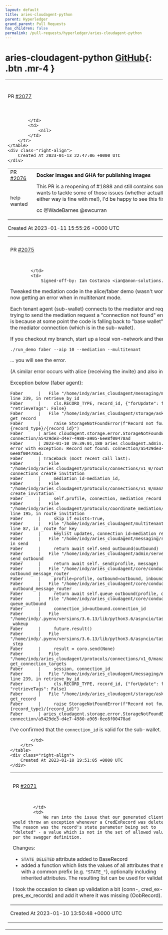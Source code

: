 ```yaml
---
layout: default
title: aries-cloudagent-python
parent: Hyperledger
grand_parent: Pull Requests
has_children: false
permalink: /pull-requests/hyperledger/aries-cloudagent-python
---
```


# aries-cloudagent-python <span class="fs-3 right-align">[GitHub](https://github.com/hyperledger/aries-cloudagent-python){: .btn .mr-4 }</span>


<div>
    <table>
        <tr>
            <td>
                PR <a href="https://github.com/hyperledger/aries-cloudagent-python/pull/2077" class=".btn">#2077</a>
            </td>
            <td>
                <b>
                    Issue #2068 boolean flag change
                </b>
            </td>
        </tr>
        <tr>
            <td>
                
            </td>
            <td>
                <nil>
            </td>
        </tr>
    </table>
    <div class="right-align">
        Created At 2023-01-13 22:47:06 +0000 UTC
    </div>
</div>

<div>
    <table>
        <tr>
            <td>
                PR <a href="https://github.com/hyperledger/aries-cloudagent-python/pull/2076" class=".btn">#2076</a>
            </td>
            <td>
                <b>
                    Docker images and GHA for publishing images
                </b>
            </td>
        </tr>
        <tr>
            <td>
                <span class="chip">help wanted</span>
            </td>
            <td>
                This PR is a reopening of #1888 and still contains some of the issues discussed on that PR. If someone wants to tackle some of those issues (whether actually using this branch or just taking inspiration -- either way is fine with me!), I'd be happy to see this fixed up and working.

cc @WadeBarnes @swcurran 
            </td>
        </tr>
    </table>
    <div class="right-align">
        Created At 2023-01-11 15:55:26 +0000 UTC
    </div>
</div>

<div>
    <table>
        <tr>
            <td>
                PR <a href="https://github.com/hyperledger/aries-cloudagent-python/pull/2075" class=".btn">#2075</a>
            </td>
            <td>
                <b>
                    WIP fix multitenant/mediation in demo, now getting aca-py error
                </b>
            </td>
        </tr>
        <tr>
            <td>
                
            </td>
            <td>
                Signed-off-by: Ian Costanzo <ian@anon-solutions.ca>

Tweaked the mediation code in the alice/faber demo (wasn't working properly) and am now getting an error when in multitenant mode.

Each tenant agent (sub-wallet) connects to the mediator and requests mediation.  When trying to send the mediation request a "connection not found" error is raised.  I believe this is because at some point the code is falling back to "base wallet" mode and not finding the mediator connection (which is in the sub-wallet).

If you checkout my branch, start up a local von-network and then run:

`./run_demo faber --aip 10 --mediation --multitenant` 

... you will see the error.

(A similar error occurs with alice (receiving the invite) and also in `--aip 20` mode)

Exception below (faber agent):

```
Faber      |   File "/home/indy/aries_cloudagent/messaging/models/base_record.py", line 239, in retrieve_by_id
Faber      |     cls.RECORD_TYPE, record_id, {"forUpdate": for_update, "retrieveTags": False}
Faber      |   File "/home/indy/aries_cloudagent/storage/askar.py", line 95, in get_record
Faber      |     raise StorageNotFoundError(f"Record not found: {record_type}/{record_id}")
Faber      | aries_cloudagent.storage.error.StorageNotFoundError: Record not found: connection/a5429de3-d4e7-4980-a905-6ee8f00478ad
Faber      | 2023-01-10 19:39:01,180 aries_cloudagent.admin.server ERROR Handler error with exception: Record not found: connection/a5429de3-d4e7-4980-a905-6ee8f00478ad.
Faber      | Traceback (most recent call last):
Faber      |   File "/home/indy/aries_cloudagent/protocols/connections/v1_0/routes.py", line 537, in connections_create_invitation
Faber      |     mediation_id=mediation_id,
Faber      |   File "/home/indy/aries_cloudagent/protocols/connections/v1_0/manager.py", line 211, in create_invitation
Faber      |     self.profile, connection, mediation_record
Faber      |   File "/home/indy/aries_cloudagent/protocols/coordinate_mediation/v1_0/route_manager.py", line 195, in route_invitation
Faber      |     skip_if_exists=True,
Faber      |   File "/home/indy/aries_cloudagent/multitenant/route_manager.py", line 87, in _route_for_key
Faber      |     keylist_updates, connection_id=mediation_record.connection_id
Faber      |   File "/home/indy/aries_cloudagent/messaging/responder.py", line 82, in send
Faber      |     return await self.send_outbound(outbound)
Faber      |   File "/home/indy/aries_cloudagent/admin/server.py", line 137, in send_outbound
Faber      |     return await self._send(profile, message)
Faber      |   File "/home/indy/aries_cloudagent/core/conductor.py", line 601, in outbound_message_router
Faber      |     profile=profile, outbound=outbound, inbound=inbound
Faber      |   File "/home/indy/aries_cloudagent/core/conductor.py", line 628, in _outbound_message_router
Faber      |     return await self.queue_outbound(profile, outbound, inbound)
Faber      |   File "/home/indy/aries_cloudagent/core/conductor.py", line 662, in queue_outbound
Faber      |     connection_id=outbound.connection_id
Faber      |   File "/home/indy/.pyenv/versions/3.6.13/lib/python3.6/asyncio/tasks.py", line 250, in _wakeup
Faber      |     future.result()
Faber      |   File "/home/indy/.pyenv/versions/3.6.13/lib/python3.6/asyncio/tasks.py", line 180, in _step
Faber      |     result = coro.send(None)
Faber      |   File "/home/indy/aries_cloudagent/protocols/connections/v1_0/manager.py", line 1077, in get_connection_targets
Faber      |     session, connection_id
Faber      |   File "/home/indy/aries_cloudagent/messaging/models/base_record.py", line 239, in retrieve_by_id
Faber      |     cls.RECORD_TYPE, record_id, {"forUpdate": for_update, "retrieveTags": False}
Faber      |   File "/home/indy/aries_cloudagent/storage/askar.py", line 95, in get_record
Faber      |     raise StorageNotFoundError(f"Record not found: {record_type}/{record_id}")
Faber      | aries_cloudagent.storage.error.StorageNotFoundError: Record not found: connection/a5429de3-d4e7-4980-a905-6ee8f00478ad
```

I've confirmed that the `connection_id` is valid for the sub-wallet.

            </td>
        </tr>
    </table>
    <div class="right-align">
        Created At 2023-01-10 19:51:05 +0000 UTC
    </div>
</div>

<div>
    <table>
        <tr>
            <td>
                PR <a href="https://github.com/hyperledger/aries-cloudagent-python/pull/2071" class=".btn">#2071</a>
            </td>
            <td>
                <b>
                    Improved validation of record attributes
                </b>
            </td>
        </tr>
        <tr>
            <td>
                
            </td>
            <td>
                We ran into the issue that our generated client would throw an exception whenever a CredExRecord was deleted. The reason was the record's state parameter being set to "deleted" - a value which is not in the set of allowed values as per the swagger definition.

Changes:
- `STATE_DELETED` attribute added to BaseRecord
- added a function which lists the values of all attributes that start with a common prefix (e.g. `"STATE_"`), optionally including inherited attributes. The resulting list can be used for validation.

I took the occasion to clean up validation a bit (conn-, cred_ex- and pres_ex_records) and add it where it was missing (OobRecord).
            </td>
        </tr>
    </table>
    <div class="right-align">
        Created At 2023-01-10 13:50:48 +0000 UTC
    </div>
</div>

